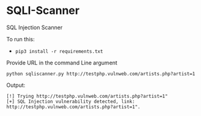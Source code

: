# SQLI-Scanner
SQL Injection Scanner

To run this:

- `pip3 install -r requirements.txt`

Provide URL in the command Line argument

```
python sqliscanner.py http://testphp.vulnweb.com/artists.php?artist=1
```

Output:

```
[!] Trying http://testphp.vulnweb.com/artists.php?artist=1"
[+] SQL Injection vulnerability detected, link: http://testphp.vulnweb.com/artists.php?artist=1".
```
